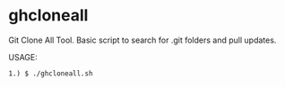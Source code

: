 # ghcloneall
Git Clone All Tool. Basic script to search for .git folders and pull updates. 

USAGE:

    1.) $ ./ghcloneall.sh
